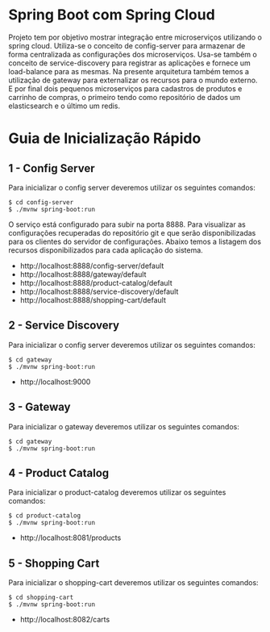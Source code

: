 # Spring Boot com Spring Cloud

Projeto tem por objetivo mostrar integração entre microserviços utilizando o spring cloud.
Utiliza-se o conceito de config-server para armazenar de forma centralizada as configurações dos microserviços.
Usa-se também o conceito de service-discovery para registrar as aplicações e fornece um load-balance para as mesmas.
Na presente arquitetura também temos a utilização de gateway para externalizar os recursos para o mundo externo.
E por final dois pequenos microserviços para cadastros de produtos e carrinho de compras, o primeiro tendo como repositório de dados um elasticsearch e o último um redis.

# Guia de Inicialização Rápido

## 1 - Config Server
Para inicializar o config server deveremos utilizar os seguintes comandos:

```
$ cd config-server
$ ./mvnw spring-boot:run
``` 

O serviço está configurado para subir na porta 8888.
Para visualizar as configurações recuperadas do repositório git e que serão disponibilizadas para os clientes do servidor de configurações.
Abaixo temos a listagem dos recursos disponibilizados para cada aplicação do sistema.

 * http://localhost:8888/config-server/default
 * http://localhost:8888/gateway/default
 * http://localhost:8888/product-catalog/default  
 * http://localhost:8888/service-discovery/default  
 * http://localhost:8888/shopping-cart/default

## 2 - Service Discovery

Para inicializar o config server deveremos utilizar os seguintes comandos:

```
$ cd gateway
$ ./mvnw spring-boot:run
```

 * http://localhost:9000

## 3 - Gateway

Para inicializar o gateway deveremos utilizar os seguintes comandos:

```
$ cd gateway
$ ./mvnw spring-boot:run
```

## 4 - Product Catalog

Para inicializar o product-catalog deveremos utilizar os seguintes comandos:

```
$ cd product-catalog
$ ./mvnw spring-boot:run
```

 * http://localhost:8081/products

## 5 - Shopping Cart

Para inicializar o shopping-cart deveremos utilizar os seguintes comandos:

```
$ cd shopping-cart
$ ./mvnw spring-boot:run
```
 * http://localhost:8082/carts

